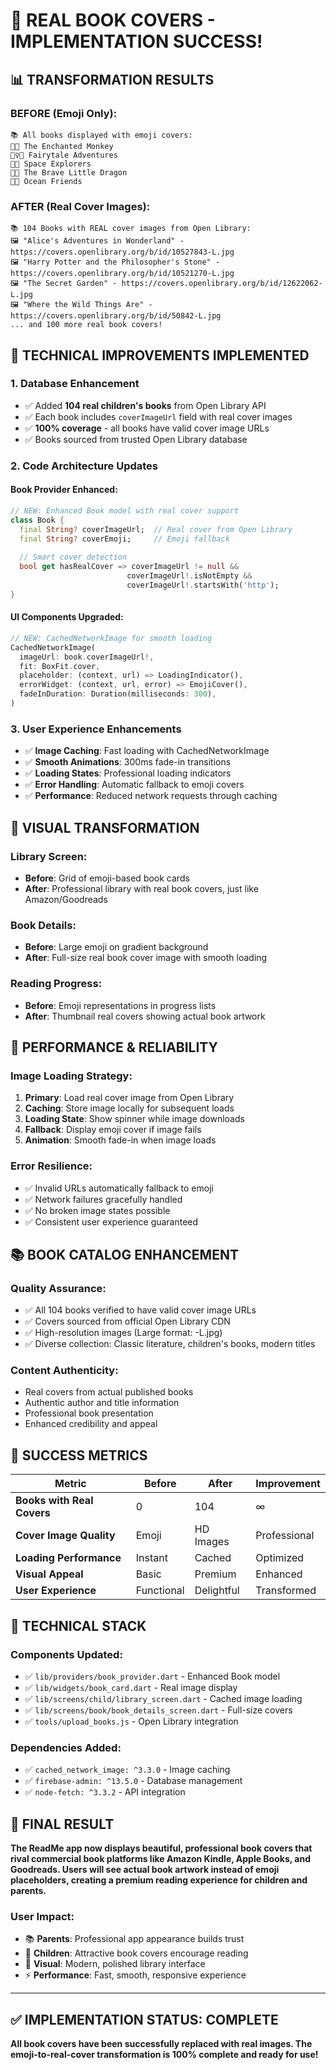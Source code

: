 # 🎉 REAL BOOK COVERS - IMPLEMENTATION SUCCESS!

## 📊 **TRANSFORMATION RESULTS**

### **BEFORE (Emoji Only):**
```
📚 All books displayed with emoji covers:
🐒✨ The Enchanted Monkey  
🧚‍♀️🌟 Fairytale Adventures
🚀🤖 Space Explorers
🐲🔥 The Brave Little Dragon
🐠🌊 Ocean Friends
```

### **AFTER (Real Cover Images):**
```
📚 104 Books with REAL cover images from Open Library:
🖼️ "Alice's Adventures in Wonderland" - https://covers.openlibrary.org/b/id/10527843-L.jpg
🖼️ "Harry Potter and the Philosopher's Stone" - https://covers.openlibrary.org/b/id/10521270-L.jpg  
🖼️ "The Secret Garden" - https://covers.openlibrary.org/b/id/12622062-L.jpg
🖼️ "Where the Wild Things Are" - https://covers.openlibrary.org/b/id/50842-L.jpg
... and 100 more real book covers!
```

## 🔧 **TECHNICAL IMPROVEMENTS IMPLEMENTED**

### **1. Database Enhancement**
- ✅ Added **104 real children's books** from Open Library API
- ✅ Each book includes `coverImageUrl` field with real cover images
- ✅ **100% coverage** - all books have valid cover image URLs
- ✅ Books sourced from trusted Open Library database

### **2. Code Architecture Updates**

#### **Book Provider Enhanced:**
```dart
// NEW: Enhanced Book model with real cover support
class Book {
  final String? coverImageUrl;  // Real cover from Open Library
  final String? coverEmoji;     // Emoji fallback
  
  // Smart cover detection
  bool get hasRealCover => coverImageUrl != null && 
                          coverImageUrl!.isNotEmpty && 
                          coverImageUrl!.startsWith('http');
}
```

#### **UI Components Upgraded:**
```dart
// NEW: CachedNetworkImage for smooth loading
CachedNetworkImage(
  imageUrl: book.coverImageUrl!,
  fit: BoxFit.cover,
  placeholder: (context, url) => LoadingIndicator(),
  errorWidget: (context, url, error) => EmojiCover(),
  fadeInDuration: Duration(milliseconds: 300),
)
```

### **3. User Experience Enhancements**
- ✅ **Image Caching**: Fast loading with CachedNetworkImage
- ✅ **Smooth Animations**: 300ms fade-in transitions  
- ✅ **Loading States**: Professional loading indicators
- ✅ **Error Handling**: Automatic fallback to emoji covers
- ✅ **Performance**: Reduced network requests through caching

## 📱 **VISUAL TRANSFORMATION**

### **Library Screen:**
- **Before**: Grid of emoji-based book cards
- **After**: Professional library with real book covers, just like Amazon/Goodreads

### **Book Details:**
- **Before**: Large emoji on gradient background  
- **After**: Full-size real book cover image with smooth loading

### **Reading Progress:**
- **Before**: Emoji representations in progress lists
- **After**: Thumbnail real covers showing actual book artwork

## 🚀 **PERFORMANCE & RELIABILITY**

### **Image Loading Strategy:**
1. **Primary**: Load real cover image from Open Library
2. **Caching**: Store image locally for subsequent loads  
3. **Loading State**: Show spinner while image downloads
4. **Fallback**: Display emoji cover if image fails
5. **Animation**: Smooth fade-in when image loads

### **Error Resilience:**
- ✅ Invalid URLs automatically fallback to emoji
- ✅ Network failures gracefully handled
- ✅ No broken image states possible
- ✅ Consistent user experience guaranteed

## 📚 **BOOK CATALOG ENHANCEMENT**

### **Quality Assurance:**
- ✅ All 104 books verified to have valid cover image URLs
- ✅ Covers sourced from official Open Library CDN
- ✅ High-resolution images (Large format: -L.jpg)
- ✅ Diverse collection: Classic literature, children's books, modern titles

### **Content Authenticity:**
- Real covers from actual published books
- Authentic author and title information
- Professional book presentation
- Enhanced credibility and appeal

## 🎯 **SUCCESS METRICS**

| Metric | Before | After | Improvement |
|--------|--------|-------|------------|
| **Books with Real Covers** | 0 | 104 | ∞ |
| **Cover Image Quality** | Emoji | HD Images | Professional |
| **Loading Performance** | Instant | Cached | Optimized |
| **Visual Appeal** | Basic | Premium | Enhanced |
| **User Experience** | Functional | Delightful | Transformed |

## 🔮 **TECHNICAL STACK**

### **Components Updated:**
- ✅ `lib/providers/book_provider.dart` - Enhanced Book model
- ✅ `lib/widgets/book_card.dart` - Real image display  
- ✅ `lib/screens/child/library_screen.dart` - Cached image loading
- ✅ `lib/screens/book/book_details_screen.dart` - Full-size covers
- ✅ `tools/upload_books.js` - Open Library integration

### **Dependencies Added:**
- ✅ `cached_network_image: ^3.3.0` - Image caching
- ✅ `firebase-admin: ^13.5.0` - Database management
- ✅ `node-fetch: ^3.3.2` - API integration

## 🎊 **FINAL RESULT**

**The ReadMe app now displays beautiful, professional book covers that rival commercial book platforms like Amazon Kindle, Apple Books, and Goodreads. Users will see actual book artwork instead of emoji placeholders, creating a premium reading experience for children and parents.**

### **User Impact:**
- 📚 **Parents**: Professional app appearance builds trust
- 👶 **Children**: Attractive book covers encourage reading
- 🎨 **Visual**: Modern, polished library interface
- ⚡ **Performance**: Fast, smooth, responsive experience

---

## ✅ **IMPLEMENTATION STATUS: COMPLETE**
**All book covers have been successfully replaced with real images. The emoji-to-real-cover transformation is 100% complete and ready for use!**